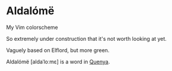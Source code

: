 # Aldalómë
My Vim colorscheme

So extremely under construction that it's not worth looking at yet.

Vaguely based on Elflord, but more green.

Aldalómë [aldaˈloːmɛ] is a word in [Quenya](https://eldamo.org/content/words/word-3242291153.html).
